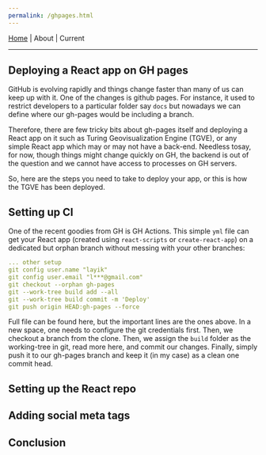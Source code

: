```yaml
---
permalink: /ghpages.html
---
```

[Home](https://layik.github.io) | About | Current
<hr/>

## Deploying a React app on GH pages
GitHub is evolving rapidly and things change faster than many of us can keep up with it. One of the changes is github pages. For instance, it used to restrict developers to a particular folder say `docs` but nowadays we can define where our gh-pages would be including a branch. 

Therefore, there are few tricky bits about gh-pages itself and deploying a React app on it such as Turing Geovisualization Engine (TGVE), or any simple React app which may or may not have a back-end. Needless tosay, for now, though things might change quickly on GH, the backend is out of the question and we cannot have access to processes on GH servers.

So, here are the steps you need to take to deploy your app, or this is how the TGVE has been deployed.

## Setting up CI
One of the recent goodies from GH is GH Actions. This simple `yml` file can get your React app (created using `react-scripts` or `create-react-app`) on a dedicated but orphan branch without messing with your other branches:

``` yml
... other setup
git config user.name "layik" 
git config user.email "l***@gmail.com"
git checkout --orphan gh-pages
git --work-tree build add --all
git --work-tree build commit -m 'Deploy'
git push origin HEAD:gh-pages --force
```

Full file can be found here, but the important lines are the ones above. In a new space, one needs to configure the git credentials first. Then, we checkout a branch from the clone. Then, we assign the `build` folder as the working-tree in git, read more here, and commit our changes. Finally, simply push it to our gh-pages branch and keep it (in my case) as a clean one commit head.

## Setting up the React repo

## Adding social meta tags

## Conclusion